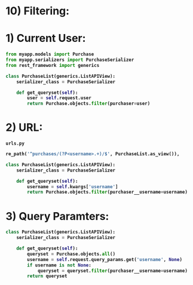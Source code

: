 # 10) Filtering:






# 1) Current User:
<b>

```python
from myapp.models import Purchase
from myapp.serializers import PurchaseSerializer
from rest_framework import generics

class PurchaseList(generics.ListAPIView):
    serializer_class = PurchaseSerializer

    def get_queryset(self):
        user = self.request.user
        return Purchase.objects.filter(purchaser=user)
```
</b>





# 2) URL:
<b>

`urls.py`
```python
re_path('^purchases/(?P<username>.+)/$', PurchaseList.as_view()),
```
```python
class PurchaseList(generics.ListAPIView):
    serializer_class = PurchaseSerializer

    def get_queryset(self):
        username = self.kwargs['username']
        return Purchase.objects.filter(purchaser__username=username)
```
</b>







# 3) Query Paramters:
<b>


```python
class PurchaseList(generics.ListAPIView):
    serializer_class = PurchaseSerializer

    def get_queryset(self):
        queryset = Purchase.objects.all()
        username = self.request.query_params.get('username', None)
        if username is not None:
            queryset = queryset.filter(purchaser__username=username)
        return queryset
```
</b>








